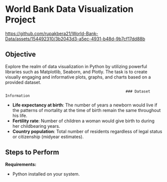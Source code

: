 # World Bank Data Visualization Project
https://github.com/rupakbera21/World-Bank-Data/assets/154492310/3b2043d3-a5ec-4931-b48d-9b7cf17dd88b

## Objective

Explore the realm of data visualization in Python by utilizing powerful libraries such as Matplotlib, Seaborn, and Plotly. The task is to create visually engaging and informative plots, graphs, and charts based on a provided dataset.

                                                          ### Dataset Information
- **Life expectancy at birth**: The number of years a newborn would live if the patterns of mortality at the time of birth remain the same throughout his life.
- **Fertility rate**: Number of children a woman would give birth to during her childbearing years.
- **Country population**: Total number of residents regardless of legal status or citizenship (midyear estimates).
## Steps to Perform

**Requirements:**
   - Python installed on your system.




